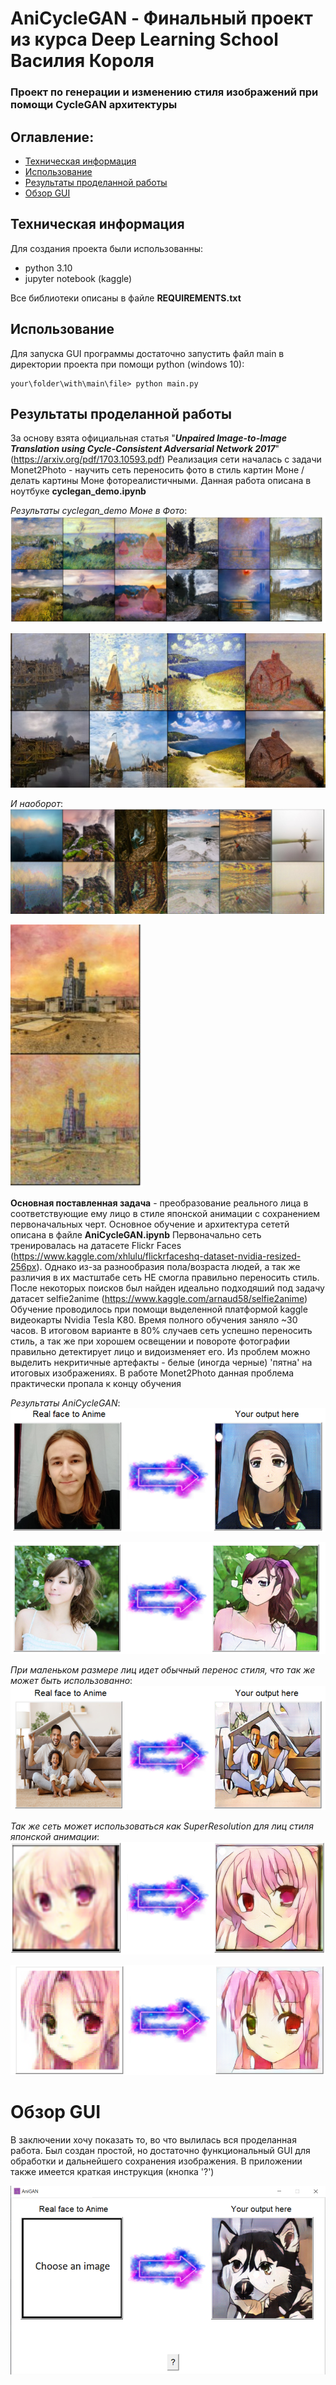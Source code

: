 # AniCycleGAN - Финальный проект из курса Deep Learning School Василия Короля
### Проект по генерации и изменению стиля изображений при помощи CycleGAN архитектуры
## Оглавление:
* [Техническая информация](#тех-инф)
* [Использование](#запуск)
* [Результаты проделанной работы](#результаты)
* [Обзор GUI](#результаты)

<a name="тех-инф"/>

## Техническая информация

Для создания проекта были использованны:
* python 3.10
* jupyter notebook (kaggle)

Все библиотеки описаны в файле **REQUIREMENTS.txt**

<a name="запуск"/>

## Использование

Для запуска  GUI программы достаточно запустить файл main в директории проекта при помощи python (windows 10):
```
your\folder\with\main\file> python main.py
```
<a name="результаты"/>

## Результаты проделанной работы

За основу взята официальная статья "***Unpaired Image-to-Image Translation using Cycle-Consistent Adversarial Network 2017***" (https://arxiv.org/pdf/1703.10593.pdf)
Реализация сети началась с задачи Monet2Photo - научить сеть переносить фото в стиль картин Моне / делать картины Моне фотореалистичными. 
Данная работа описана в ноутбуке **cyclegan_demo.ipynb**

*Результаты cyclegan_demo Моне в Фото*:
![Результаты cyclegan_demo1](./images/cyclegan_ex1.jpg)

![Результаты cyclegan_demo2](./images/cyclegan_ex2.jpg)

*И наоборот*:
![Результаты cyclegan_demo3](./images/cyclegan_ex3.jpg)

![Результаты cyclegan_demo4](./images/cyclegan_ex4.jpg)

**Основная поставленная задача** - преобразование реального лица в соответствующие ему лицо в стиле японской анимации с сохранением первоначальных черт.
Основное обучение и архитектура сететй описана в файле **AniCycleGAN.ipynb**
Первоначально сеть тренировалась на датасете Flickr Faces (https://www.kaggle.com/xhlulu/flickrfaceshq-dataset-nvidia-resized-256px). 
Однако из-за разнообразия пола/возраста людей, а так же различия в их мастштабе сеть НЕ смогла правильно переносить стиль. 
После некоторых поисков был найден идеально подходяший под задачу датасет selfie2anime (https://www.kaggle.com/arnaud58/selfie2anime)
Обучение проводилось при помощи выделенной платформой kaggle видеокарты Nvidia Tesla K80. Время полного обучения заняло ~30 часов.
В итоговом варианте в 80% случаев сеть успешно переносить стиль, а так же при хорошем освещении и повороте фотографии правильно детектирует лицо и видоизменяет его.
Из проблем можно выделить некритичные артефакты - белые (иногда черные) 'пятна' на итоговых изображениях. В работе Monet2Photo данная проблема практически пропала к концу обучения

*Результаты AniCycleGAN*:
![Результаты AniCycleGAN 1_1](./images/anigan_ex1.png)

![Результаты AniCycleGAN 1_2](./images/anigan_ex2.png)

*При маленьком размере лиц идет обычный перенос стиля, что так же может быть использованно*:
![Результаты AniCycleGAN 1_3](./images/anigan_ex0.png)

*Так же сеть может использоваться как SuperResolution для лиц стиля японской анимации*:
![Результаты AniCycleGAN 2_1](./images/anigan_ex3.png)

![Результаты AniCycleGAN 2_2](./images/anigan_ex4.png)

<a name="обзор"/>

# Обзор GUI
В заключении хочу показать то, во что вылилась вся проделанная работа. Был создан простой, но достаточно функциональный GUI для обработки и дальнейшего сохранения изображения. 
В приложении также имеется краткая инструкция (кнопка '?')

![GUI](./images/GUI_interface.png)
